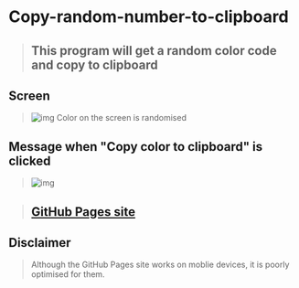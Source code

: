 # Copy-random-number-to-clipboard
> ## This program will get a random color code and copy to clipboard

## Screen
>![img](https://i.imgur.com/zYtIGDt.png)
> Color on the screen is randomised
## Message when "Copy color to clipboard" is clicked
>![img](https://i.imgur.com/20105jq.png)

> ## [GitHub Pages site](https://0xtk7.github.io/Copy-random-color-to-clipboard/)

## Disclaimer
> Although the GitHub Pages site works on moblie devices, it is poorly optimised for them.

